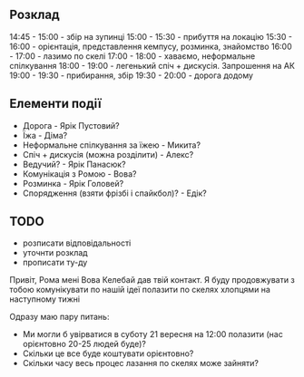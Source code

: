 ## Розклад

14:45 - 15:00 - збір на зупинці
15:00 - 15:30 - прибуття на локацію
15:30 - 16:00 - орієнтація, представлення кемпусу, розминка, знайомство
16:00 - 17:00 - лазимо по скелі
17:00 - 18:00 - хаваємо, неформальне спілкування
18:00 - 19:00 - легенький спіч + дискусія. Запрошення на АК
19:00 - 19:30 - прибирання, збір
19:30 - 20:00 - дорога додому

## Елементи події
- Дорога - Ярік Пустовий?
- Їжа - Діма?
- Неформальне спілкування за їжею - Микита?
- Спіч + дискусія (можна розділити) - Алекс?
- Ведучий? - Ярік Панасюк?
- Комунікація з Ромою - Вова?
- Розминка - Ярік Головей?
- Спорядження (взяти фрізбі і спайкбол)? - Едік?

## TODO
- розписати відповідальності
- уточнти розклад
- прописати ту-ду



Привіт, Рома
мені Вова Келебай дав твій контакт. Я буду продовжувати з тобою комунікувати по нашій ідеї полазити по скелях хлопцями на наступному тижні

Одразу маю пару питань: 
 - Ми могли б увірватися в суботу 21 вересня на 12:00 полазити (нас орієнтовно 20-25 людей буде)? 
 - Скільки це все буде коштувати орієнтовно?
 - Скільки часу весь процес лазання по скелях може зайняти?

